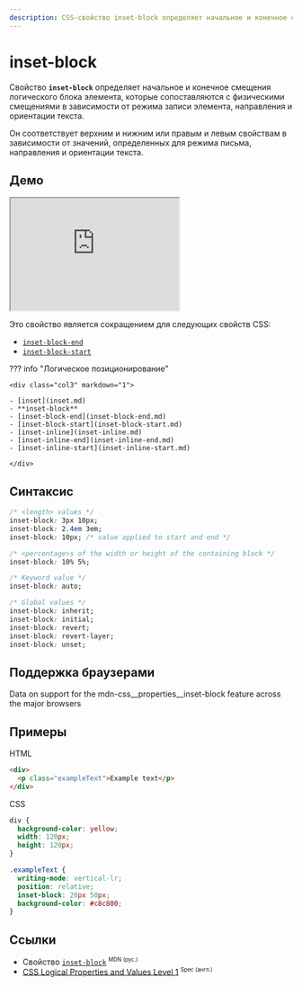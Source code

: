 ```yaml
---
description: CSS-свойство inset-block определяет начальное и конечное смещения логического блока элемента, которые сопоставляются с физическими смещениями в зависимости от режима записи элемента, направления и ориентации текста.
---
```


# inset-block

Свойство **`inset-block`** определяет начальное и конечное смещения логического блока элемента, которые сопоставляются с физическими смещениями в зависимости от режима записи элемента, направления и ориентации текста.

Он соответствует верхним и нижним или правым и левым свойствам в зависимости от значений, определенных для режима письма, направления и ориентации текста.

## Демо

<iframe class="interactive is-default-height" height="200" src="https://interactive-examples.mdn.mozilla.net/pages/css/inset-block.html" title="MDN Web Docs Interactive Example" loading="lazy" data-readystate="complete"></iframe>

Это свойство является сокращением для следующих свойств CSS:

- [`inset-block-end`](inset-block-end.md)
- [`inset-block-start`](inset-block-start.md)

??? info "Логическое позиционирование"

    <div class="col3" markdown="1">

    - [inset](inset.md)
    - **inset-block**
    - [inset-block-end](inset-block-end.md)
    - [inset-block-start](inset-block-start.md)
    - [inset-inline](inset-inline.md)
    - [inset-inline-end](inset-inline-end.md)
    - [inset-inline-start](inset-inline-start.md)

    </div>

## Синтаксис

```css
/* <length> values */
inset-block: 3px 10px;
inset-block: 2.4em 3em;
inset-block: 10px; /* value applied to start and end */

/* <percentage>s of the width or height of the containing block */
inset-block: 10% 5%;

/* Keyword value */
inset-block: auto;

/* Global values */
inset-block: inherit;
inset-block: initial;
inset-block: revert;
inset-block: revert-layer;
inset-block: unset;
```

## Поддержка браузерами

<p class="ciu_embed" data-feature="mdn-css__properties__inset-block" data-periods="future_1,current,past_1,past_2" data-accessible-colours="false">
<p>Data on support for the mdn-css__properties__inset-block feature across the major browsers</p>
</p>

## Примеры

HTML

```html
<div>
  <p class="exampleText">Example text</p>
</div>
```

CSS

```css
div {
  background-color: yellow;
  width: 120px;
  height: 120px;
}

.exampleText {
  writing-mode: vertical-lr;
  position: relative;
  inset-block: 20px 50px;
  background-color: #c8c800;
}
```

## Ссылки

- Свойство [`inset-block`](https://developer.mozilla.org/ru/docs/Web/CSS/inset-block) <sup><small>MDN (рус.)</small></sup>
- [CSS Logical Properties and Values Level 1](https://w3c.github.io/csswg-drafts/css-logical/#propdef-inset-block) <sup><small>Spec (англ.)</small></sup>

